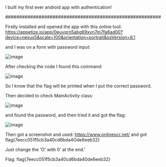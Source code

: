 I built my first ever android app with authentication! 

########################################################

Firstly installed and opened the app with this online tool: https://appetize.io/app/0euvqrn5abg69xvn7m7fa6ad00?device=nexus5&scale=100&orientation=portrait&osVersion=8.1 

and I was on a form with password input:

![image](https://user-images.githubusercontent.com/59511698/111085083-7007bb00-851e-11eb-95ef-20b8722721d1.png)



After checking the code I found this command:

![image](https://user-images.githubusercontent.com/59511698/111085117-93cb0100-851e-11eb-9d7d-4659bb890e97.png)

So I know that the flag will be printed when I put the correct password.

Then decided to check MainActivity class:

![image](https://user-images.githubusercontent.com/59511698/111085145-bf4deb80-851e-11eb-9832-8d37030e481f.png)

and found the password, and then tried it and got the flag:

![image](https://user-images.githubusercontent.com/59511698/111085161-d260bb80-851e-11eb-8e4c-96d9c445eced.png)

Then got a screenshot and used: https://www.onlineocr.net/ and got flag{7eecc051f5cb3a40cd6bda4Ode6eeb32}






Just change the 'O' with 0' at the end.'



Flag: flag{7eecc051f5cb3a40cd6bda40de6eeb32}
